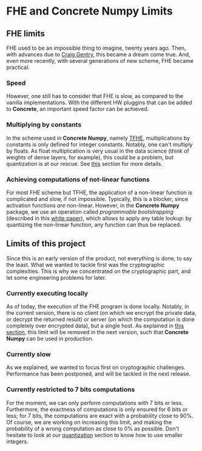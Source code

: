 # FHE and **Concrete Numpy** Limits

## FHE limits

FHE used to be an impossible thing to imagine, twenty years ago. Then, with advances due to [Craig Gentry](https://crypto.stanford.edu/craig/), this became a dream come true. And, even more recently, with several generations of new scheme, FHE became practical.

### Speed

However, one still has to consider that FHE is slow, as compared to the vanilla implementations. With the different HW pluggins that can be added to **Concrete**, an important speed factor can be achieved.

### Multiplying by constants

In the scheme used in **Concrete Numpy**, namely [TFHE](https://tfhe.github.io/tfhe/), multiplications by constants is only defined for integer constants. Notably, one can't multiply by floats. As float multiplication is very usual in the data science (think of weights of dense layers, for example), this could be a problem, but quantization is at our rescue. See [this](quantization.md) section for more details.

### Achieving computations of not-linear functions

For most FHE scheme but TFHE, the application of a non-linear function is complicated and slow, if not impossible. Typically, this is a blocker, since activation functions _are_ non-linear. However, in the **Concrete Numpy** package, we use an operation called _programmable bootstrapping_ (described in this [white paper](https://whitepaper.zama.ai)), which allows to apply any table lookup: by quantizing the non-linear function, any function can thus be replaced.

## Limits of this project

Since this is an early version of the product, not everything is done, to say the least. What we wanted to tackle first was the cryptographic complexities. This is why we concentrated on the cryptographic part, and let some engineering problems for later.

### Currently executing locally

As of today, the execution of the FHE program is done locally. Notably, in the current version, there is no client (on which we encrypt the private data, or decrypt the returned result) or server (on which the computation is done completely over encrypted data), but a single host. As explained in [this section](future_features.md), this limit will be removed in the next version, such that **Concrete Numpy** can be used in production.

### Currently slow

As we explained, we wanted to focus first on cryptographic challenges. Performance has been postponed, and will be tackled in the next release.

### Currently restricted to 7 bits computations

For the moment, we can only perform computations with 7 bits or less. Furthermore, the exactness of computations is only ensured for 6 bits or less; for 7 bits, the computations are exact with a probability close to 90%. Of course, we are working on increasing this limit, and making the probability of a wrong computation as close to 0% as possible. Don't hesitate to look at our [quantization](quantization.md) section to know how to use smaller integers.

